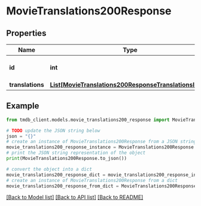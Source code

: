 # MovieTranslations200Response


## Properties

Name | Type | Description | Notes
------------ | ------------- | ------------- | -------------
**id** | **int** |  | [optional] [default to 0]
**translations** | [**List[MovieTranslations200ResponseTranslationsInner]**](MovieTranslations200ResponseTranslationsInner.md) |  | [optional] 

## Example

```python
from tmdb_client.models.movie_translations200_response import MovieTranslations200Response

# TODO update the JSON string below
json = "{}"
# create an instance of MovieTranslations200Response from a JSON string
movie_translations200_response_instance = MovieTranslations200Response.from_json(json)
# print the JSON string representation of the object
print(MovieTranslations200Response.to_json())

# convert the object into a dict
movie_translations200_response_dict = movie_translations200_response_instance.to_dict()
# create an instance of MovieTranslations200Response from a dict
movie_translations200_response_from_dict = MovieTranslations200Response.from_dict(movie_translations200_response_dict)
```
[[Back to Model list]](../README.md#documentation-for-models) [[Back to API list]](../README.md#documentation-for-api-endpoints) [[Back to README]](../README.md)


